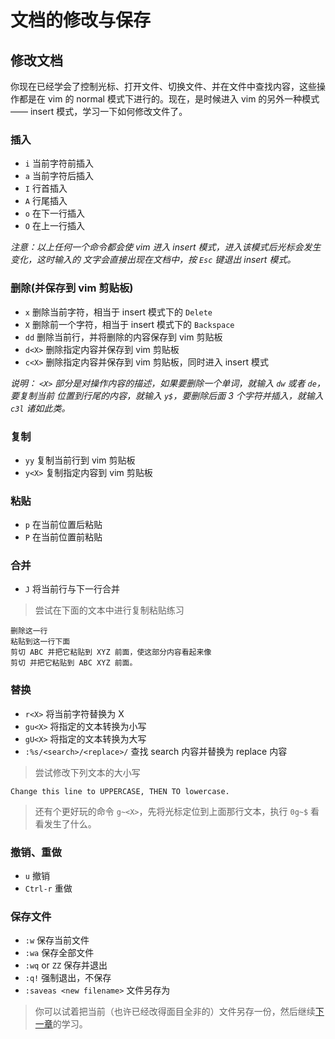 # 文档的修改与保存

## 修改文档

你现在已经学会了控制光标、打开文件、切换文件、并在文件中查找内容，这些操作都是在 vim 的 normal
模式下进行的。现在，是时候进入 vim 的另外一种模式 —— insert 模式，学习一下如何修改文件了。

### 插入

- `i` 当前字符前插入
- `a` 当前字符后插入
- `I` 行首插入
- `A` 行尾插入
- `o` 在下一行插入
- `O` 在上一行插入

_注意：以上任何一个命令都会使 vim 进入 insert 模式，进入该模式后光标会发生变化，这时输入的
文字会直接出现在文档中，按 `Esc` 键退出 insert 模式。_

### 删除(并保存到 vim 剪贴板)

- `x` 删除当前字符，相当于 insert 模式下的 `Delete`
- `X` 删除前一个字符，相当于 insert 模式下的 `Backspace`
- `dd` 删除当前行，并将删除的内容保存到 vim 剪贴板
- `d<X>` 删除指定内容并保存到 vim 剪贴板
- `c<X>` 删除指定内容并保存到 vim 剪贴板，同时进入 insert 模式

_说明： `<X>` 部分是对操作内容的描述，如果要删除一个单词，就输入 `dw` 或者 `de`，要复制当前
位置到行尾的内容，就输入 `y$`，要删除后面 3 个字符并插入，就输入 `c3l` 诸如此类。_

### 复制

- `yy` 复制当前行到 vim 剪贴板
- `y<X>` 复制指定内容到 vim 剪贴板

### 粘贴

- `p` 在当前位置后粘贴
- `P` 在当前位置前粘贴

### 合并

- `J` 将当前行与下一行合并

> 尝试在下面的文本中进行复制粘贴练习

```
删除这一行
粘贴到这一行下面
剪切 ABC 并把它粘贴到 XYZ 前面，使这部分内容看起来像
剪切 并把它粘贴到 ABC XYZ 前面。
```

### 替换

- `r<X>` 将当前字符替换为 X
- `gu<X>` 将指定的文本转换为小写
- `gU<X>` 将指定的文本转换为大写
- `:%s/<search>/<replace>/` 查找 search 内容并替换为 replace 内容

> 尝试修改下列文本的大小写

```
Change this line to UPPERCASE, THEN TO lowercase.
```

> 还有个更好玩的命令 `g~<X>`，先将光标定位到上面那行文本，执行 `0g~$` 看看发生了什么。

### 撤销、重做

- `u` 撤销
- `Ctrl-r` 重做

### 保存文件

- `:w` 保存当前文件
- `:wa` 保存全部文件
- `:wq` or `ZZ` 保存并退出
- `:q!` 强制退出，不保存
- `:saveas <new filename>` 文件另存为

> 你可以试着把当前（也许已经改得面目全非的）文件另存一份，然后继续[下一章](file-four.md)的学习。
